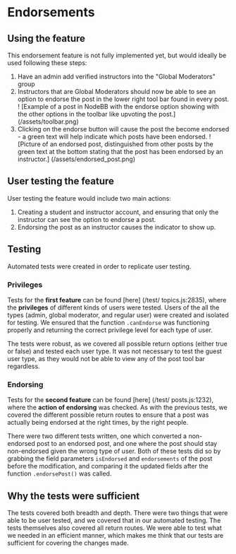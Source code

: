 # Endorsements

## Using the feature

This endorsement feature is not fully implemented yet, but would ideally be used following these steps:

1. Have an admin add verified instructors into the "Global 
Moderators" group
2. Instructors that are Global Moderators should now be able to 
see an option to endorse the post in the lower right tool bar 
found in every post.
! [Example of a post in NodeBB with the endorse option showing 
with the other options in the toolbar like upvoting the post.] 
(/assets/toolbar.png)
3. Clicking on the endorse button will cause the post the 
become endorsed - a green text will help indicate which posts 
have been endorsed.
! [Picture of an endorsed post, distinguished from other posts 
by the green text at the bottom stating that the post has been 
endorsed by an instructor.] (/assets/endorsed_post.png)


## User testing the feature

User testing the feature would include two main actions:

1. Creating a student and instructor account, and ensuring that 
only the instructor can see the option to endorse a post.
2. Endorsing the post as an instructor causes the indicator to 
show up.


## Testing

Automated tests were created in order to replicate user testing.

### Privileges

Tests for the **first feature** can be found [here] (/test/
topics.js:2835), where the **privileges** of different kinds of 
users were tested. Users of the all the types (admin, global 
moderator, and regular user) were created and isolated for 
testing. We ensured that the function `.canEndorse` was 
functioning properly and returning the correct privilege level 
for each type of user.

The tests were robust, as we covered all possible return 
options (either true or false) and tested each user type. It 
was not necessary to test the guest user type, as they would 
not be able to view any of the post tool bar regardless.

### Endorsing

Tests for the **second feature** can be found [here] (/test/
posts.js:1232), where the **action of endorsing** was checked. 
As with the previous tests, we covered the different possible 
return routes to ensure that a post was actually being endorsed 
at the right times, by the right people.

There were two different tests written, one which converted a 
non-endorsed post to an endorsed post, and one where the post 
should stay non-endorsed given the wrong type of user. Both of 
these tests did so by grabbing the field parameters 
`isEndorsed` and `endorsements` of the post before the 
modification, and comparing it the updated fields after the 
function `.endorsePost()` was called.

## Why the tests were sufficient

The tests covered both breadth and depth. There were two things 
that were able to be user tested, and we covered that in our 
automated testing. The tests themselves also covered all return 
routes. We were able to test what we needed in an efficient 
manner, which makes me think that our tests are sufficient for 
covering the changes made.